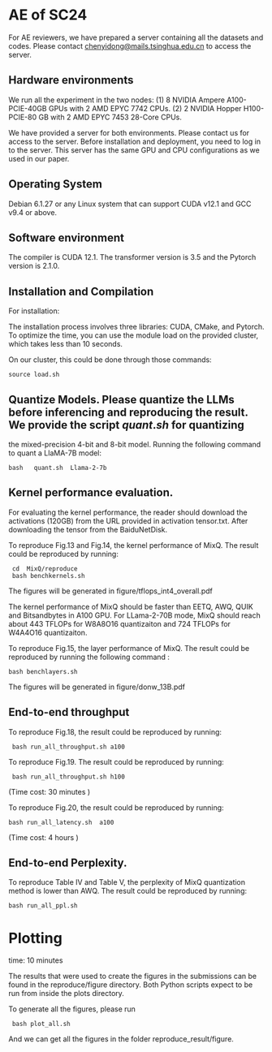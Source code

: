 # AE of SC24 

For AE reviewers, we have prepared a server containing all the datasets and codes. Please contact chenyidong@mails.tsinghua.edu.cn to access the server.

## Hardware environments 

We run all the experiment in the two nodes: (1) 8 NVIDIA Ampere A100-PCIE-40GB GPUs with 2 AMD EPYC 7742 CPUs. (2) 2 NVIDIA Hopper H100-PCIE-80 GB with 2 AMD EPYC 7453 28-Core CPUs.


 We have provided a server for both environments. Please contact us for access to the server. Before installation and deployment, you need to log in to the server. This server has the same GPU and CPU configurations as we used in our paper.



## Operating System

Debian 6.1.27 or any Linux system that can support CUDA v12.1  and GCC v9.4 or above.


## Software environment

The compiler is CUDA 12.1.  The transformer version is 3.5 and the Pytorch version is 2.1.0.


## Installation and Compilation

For installation:

The installation process involves three libraries:  CUDA, CMake, and Pytorch. To optimize the time, you can use the module load on the provided cluster, which takes less than 10 seconds.

On our cluster, this could be done through those commands:

```
source load.sh
```





## Quantize Models. Please quantize the LLMs before inferencing and reproducing the result. We provide the script $quant.sh$ for quantizing

 the mixed-precision 4-bit and 8-bit model. Running the following command to quant a LlaMA-7B model:

```  
bash   quant.sh  Llama-2-7b 
```


 ## Kernel performance evaluation. 
 
 For evaluating the kernel performance, the reader should download the activations (120GB) from the URL provided in activation tensor.txt. After downloading the tensor from the BaiduNetDisk. 

 
To reproduce  Fig.13 and Fig.14, the kernel performance of MixQ. The result could be reproduced by running:

``` 
 cd  MixQ/reproduce
 bash benchkernels.sh
```

The figures will be generated in  figure/tflops_int4_overall.pdf

  The kernel performance of MixQ should be faster than EETQ, AWQ, QUIK and Bitsandbytes   in A100 GPU. For LLama-2-70B mode, MixQ should reach about 443 TFLOPs for W8A8O16 quantizaiton and  724 TFLOPs for W4A4O16 quantizaiton.


To reproduce Fig.15, the layer performance of MixQ.     The result could be reproduced by running the following command :

``` 
bash benchlayers.sh 
```

The figures will be generated in  figure/donw_13B.pdf

   <!-- \item  reproduce Fig.16, the QAD is applied to achieve an average of $1.92\times$ performance enhancement.

The result could be reproduced by running:

\$ bash breakdown.sh (Time cost: 1 hour ) -->

 




## End-to-end throughput



<!-- To  reproduce Fig.17,   the order-reserved structure for outliers processing is much more costly-free than  order-permuted
% structure. The result could be reproduced by running:

% \$ cd  MixQ/reproduce

%  \$ bash overhead.sh (Time cost: 30 minutes ) -->


To  reproduce Fig.18, the result could be reproduced by running:

```
 bash run_all_throughput.sh a100 
```


To reproduce Fig.19. The result could be reproduced by running:

```
 bash run_all_throughput.sh h100 
```
(Time cost: 30 minutes )


To  reproduce Fig.20, the result could be reproduced by running:

```
bash run_all_latency.sh  a100 
```
 (Time cost: 4 hours )
 


## End-to-end Perplexity.




To  reproduce Table IV and Table V,  the perplexity of MixQ quantization method is lower than AWQ.
The result could be reproduced by running:

``` 
bash run_all_ppl.sh
```
 



<!-- # Locality and Sparsity of outliers.




To reproduce Fig.21 and Fig.22 ,  the locality and sparsity of outlier channels of different models. The result could be reproduced by running:

 \$ bash run\_all\_locality.sh  (Time cost: 4 hours )

 \end{itemize} -->



# Plotting

time: 10 minutes

The results that were used to create the figures in the submissions can be found in the reproduce/figure directory. 
Both Python scripts expect to be run from inside the plots directory.

To generate all the figures, please run

```
 bash plot_all.sh 
  ```
 
And we can get all the figures in the folder reproduce_result/figure.


 

 



